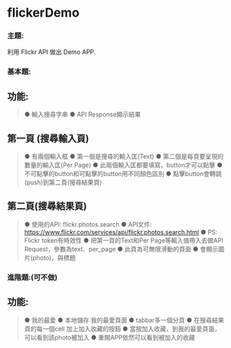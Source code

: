 # flickerDemo

### 主題: ###
利用 Flickr API 做出 Demo APP.    

### 基本題: ###
## 功能: ##
> ● 輸入搜尋字串
> ● API Response顯示結果 
## 第一頁 (搜尋輸入頁) ##
> ● 有兩個輸入框
> ● 第一個是​搜尋的​輸入匡(Text)
> ● 第二個是​每頁要呈現的數量​的輸入匡(Per Page)
> ● 此兩個輸入匡都要填寫，button才可以點擊
> ● 不可點擊的button和可點擊的button用不同顏色區別
> ● 點擊button會轉跳(push)到第二頁(搜尋結果頁)
## 第二頁(搜尋結果頁) ##

> ● 使用的API: ​flickr.photos.search
> ● API文件: ​https://www.flickr.com/services/api/flickr.photos.search.html
> ● PS: Flickr token有時效性
  > ● 把第一頁的Text和Per Page等輸入值帶入去做API Request，參數為​text、​per_page
> ● 此頁為可無限滑動的頁面
> ● 會顯示圖片(photo)，與標題
### 進階題:(可不做) ###
## 功能: ##
> ● 我的最愛
> ● 本地儲存 我的最愛頁面
> ● tabbar多一個分頁
> ● 在搜尋結果頁的每一個cell 加上加入收藏的按鈕
> ● 當按加入收藏，到我的最愛頁面，可以看到該photo被加入
> ● 重開APP依然可以看到被加入的收藏
